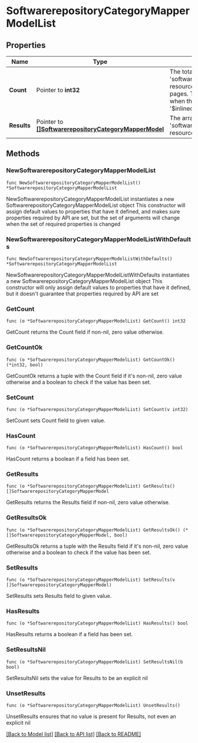 # SoftwarerepositoryCategoryMapperModelList

## Properties

Name | Type | Description | Notes
------------ | ------------- | ------------- | -------------
**Count** | Pointer to **int32** | The total number of &#39;softwarerepository.CategoryMapperModel&#39; resources matching the request, accross all pages. The &#39;Count&#39; attribute is included when the HTTP GET request includes the &#39;$inlinecount&#39; parameter. | [optional] 
**Results** | Pointer to [**[]SoftwarerepositoryCategoryMapperModel**](SoftwarerepositoryCategoryMapperModel.md) | The array of &#39;softwarerepository.CategoryMapperModel&#39; resources matching the request. | [optional] 

## Methods

### NewSoftwarerepositoryCategoryMapperModelList

`func NewSoftwarerepositoryCategoryMapperModelList() *SoftwarerepositoryCategoryMapperModelList`

NewSoftwarerepositoryCategoryMapperModelList instantiates a new SoftwarerepositoryCategoryMapperModelList object
This constructor will assign default values to properties that have it defined,
and makes sure properties required by API are set, but the set of arguments
will change when the set of required properties is changed

### NewSoftwarerepositoryCategoryMapperModelListWithDefaults

`func NewSoftwarerepositoryCategoryMapperModelListWithDefaults() *SoftwarerepositoryCategoryMapperModelList`

NewSoftwarerepositoryCategoryMapperModelListWithDefaults instantiates a new SoftwarerepositoryCategoryMapperModelList object
This constructor will only assign default values to properties that have it defined,
but it doesn't guarantee that properties required by API are set

### GetCount

`func (o *SoftwarerepositoryCategoryMapperModelList) GetCount() int32`

GetCount returns the Count field if non-nil, zero value otherwise.

### GetCountOk

`func (o *SoftwarerepositoryCategoryMapperModelList) GetCountOk() (*int32, bool)`

GetCountOk returns a tuple with the Count field if it's non-nil, zero value otherwise
and a boolean to check if the value has been set.

### SetCount

`func (o *SoftwarerepositoryCategoryMapperModelList) SetCount(v int32)`

SetCount sets Count field to given value.

### HasCount

`func (o *SoftwarerepositoryCategoryMapperModelList) HasCount() bool`

HasCount returns a boolean if a field has been set.

### GetResults

`func (o *SoftwarerepositoryCategoryMapperModelList) GetResults() []SoftwarerepositoryCategoryMapperModel`

GetResults returns the Results field if non-nil, zero value otherwise.

### GetResultsOk

`func (o *SoftwarerepositoryCategoryMapperModelList) GetResultsOk() (*[]SoftwarerepositoryCategoryMapperModel, bool)`

GetResultsOk returns a tuple with the Results field if it's non-nil, zero value otherwise
and a boolean to check if the value has been set.

### SetResults

`func (o *SoftwarerepositoryCategoryMapperModelList) SetResults(v []SoftwarerepositoryCategoryMapperModel)`

SetResults sets Results field to given value.

### HasResults

`func (o *SoftwarerepositoryCategoryMapperModelList) HasResults() bool`

HasResults returns a boolean if a field has been set.

### SetResultsNil

`func (o *SoftwarerepositoryCategoryMapperModelList) SetResultsNil(b bool)`

 SetResultsNil sets the value for Results to be an explicit nil

### UnsetResults
`func (o *SoftwarerepositoryCategoryMapperModelList) UnsetResults()`

UnsetResults ensures that no value is present for Results, not even an explicit nil

[[Back to Model list]](../README.md#documentation-for-models) [[Back to API list]](../README.md#documentation-for-api-endpoints) [[Back to README]](../README.md)


